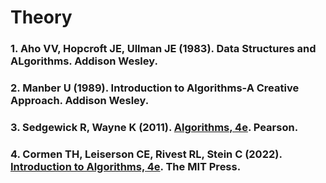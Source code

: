 # Theory

### 1. Aho VV, Hopcroft JE, Ullman JE (1983). Data Structures and ALgorithms. Addison Wesley.

### 2. Manber U (1989). Introduction to Algorithms-A Creative Approach. Addison Wesley.

### 3. Sedgewick R, Wayne K (2011). [Algorithms, 4e](https://www.pearson.com/en-gb/subject-catalog/p/algorithms/P200000000597/9780132762564). Pearson.

### 4. Cormen TH, Leiserson CE, Rivest RL, Stein C (2022). [Introduction to Algorithms, 4e](https://mitpress.mit.edu/9780262046305/introduction-to-algorithms/). The MIT Press.
